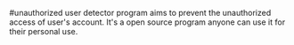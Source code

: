 #unauthorized user detector 
program aims to prevent the unauthorized access of user's account. It's a open source program anyone can use it for their personal use.

